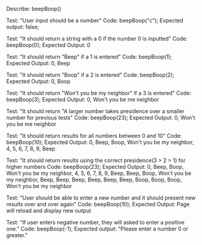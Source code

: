 
<!-- 1. Numbers that contain a 1: all digits replaced with "Beep!"
2. Numbers that contain a 2: all digits replaced with "Boop!"
3. Numbers that contain a 3: all digits replaced with "Won't you be my neighbor?"
4. Numbers that contain both a 1, 2, or 3 default to larger number, ie 13 "Boop!", 21 "Won't you be my neighbor", 32 "Won't you be my neighbor!"
5. A user should be able to enter a new number and see new results over and over again. -->

Describe: beepBoop()

Test: "User input should be a number"
Code: beepBoop("c");
Expected output: false;

Test: "It should return a string with a 0 if the number 0 is inputted"
Code: beepBoop(0);
Expected Output: 0

Test: "It should return "Beep" if a 1 is entered"
Code: beepBoop(1);
Expected Output: 0, Beep 

Test: "It should return "Boop" if a 2 is entered"
Code: beepBoop(2);
Expected Output: 0, Boop 

Test: "It should return "Won't you be my neighbor" if a 3 is entered"
Code: beepBoop(3);
Expected Output: 0, Won't you be me neighbor

Test: "It should return "A larger number takes presidence over a smaller number for previous tests"
Code: beepBoop(23);
Expected Output: 0, Won't you be me neighbor

Test: "It should return results for all numbers between 0 and 10"
Code: beepBoop(10);
Expected Output: 0, Beep, Boop, Won't you be my neighbor, 4, 5, 6, 7, 8, 9, Beep

Test: "It should return results using the correct presidence(3 > 2 > 1) for higher numbers
Code: beepBoop(23);
Expected Output: 0, Beep, Boop, Won't you be my neighbor, 4, 5, 6, 7, 8, 9, Beep, Beep, Boop, Won't you be my neighbor, Beep, Beep, Beep, Beep, Beep, Beep, Boop, Boop, Boop, Won't you be my neighbor

Test: "User should be able to enter a new number and it should present new results over and over again"
Code: beepBoop(10);
Expected Output: Page will reload and display new output

Test: "If user enters negative number, they will asked to enter a positive one."
Code: beepBoop(-1);
Expected output: "Please enter a number 0 or greater."




